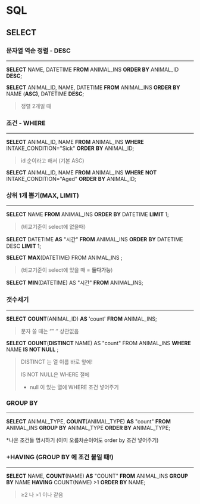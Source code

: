 # SQL

## SELECT

### 문자열 역순 정렬  - DESC

---

**SELECT** NAME, DATETIME **FROM** ANIMAL_INS **ORDER BY** ANIMAL_ID **DESC**;

**SELECT** ANIMAL_ID, NAME, DATETIME **FROM** ANIMAL_INS **ORDER** **BY** NAME (**ASC)**, DATETIME **DESC**;

> 정렬 2개일 때



### 조건 - WHERE

---

**SELECT** ANIMAL_ID, NAME **FROM** ANIMAL_INS **WHERE** INTAKE_CONDITION="Sick" **ORDER** **BY** ANIMAL_ID;

> id 순이라고 해서 (기본 ASC)

**SELECT** ANIMAL_ID, NAME **FROM** ANIMAL_INS **WHERE** **NOT** INTAKE_CONDITION="Aged" **ORDER** **BY** ANIMAL_ID;

### 상위 1개 뽑기(MAX, LIMIT)

---

**SELECT** NAME **FROM** ANIMAL_INS **ORDER** **BY** DATETIME **LIMIT** 1;

> (비교기준이 select에 없을때)

**SELECT** DATETIME **AS** "시간" **FROM** ANIMAL_INS **ORDER** **BY** DATETIME DESC **LIMIT** 1;

**SELECT** **MAX**(DATETIME) FROM ANIMAL_INS ;

>(비교기준이 select에 있을 때 = **둘다가능**)

**SELECT** **MIN**(DATETIME) AS "시간" **FROM** ANIMAL_INS;

### 갯수세기

---

**SELECT** **COUNT**(ANIMAL_ID) **AS** 'count' **FROM** ANIMAL_INS;

> 문자 쓸 때는 “” ‘’ 상관없음
> 

**SELECT** **COUNT**(**DISTINCT** NAME) AS "count" FROM ANIMAL_INS **WHERE** NAME **IS NOT NULL** ;

> DISTINCT 는 열 이름 바로 앞에!
> 
> 
> IS NOT NULL은 WHERE 절에
> - null 이 있는 열에 WHERE 조건 넣어주기
> 

### GROUP BY

---

**SELECT** ANIMAL_TYPE, **COUNT**(ANIMAL_TYPE) **AS** "count" **FROM** ANIMAL_INS **GROUP** **BY** ANIMAL_TYPE **ORDER** **BY** ANIMAL_TYPE;

*나온 조건들 명시하기 (이미 오름차순이어도 order by 조건 넣어주기)

### +HAVING (GROUP BY 에 조건 붙일 때!)

---

**SELECT** NAME, **COUNT**(NAME) **AS** "COUNT" **FROM** ANIMAL_INS **GROUP** **BY** NAME **HAVING** COUNT(NAME) >1 **ORDER** **BY** NAME;

> ≥2 나 >1 이나 같음
>
